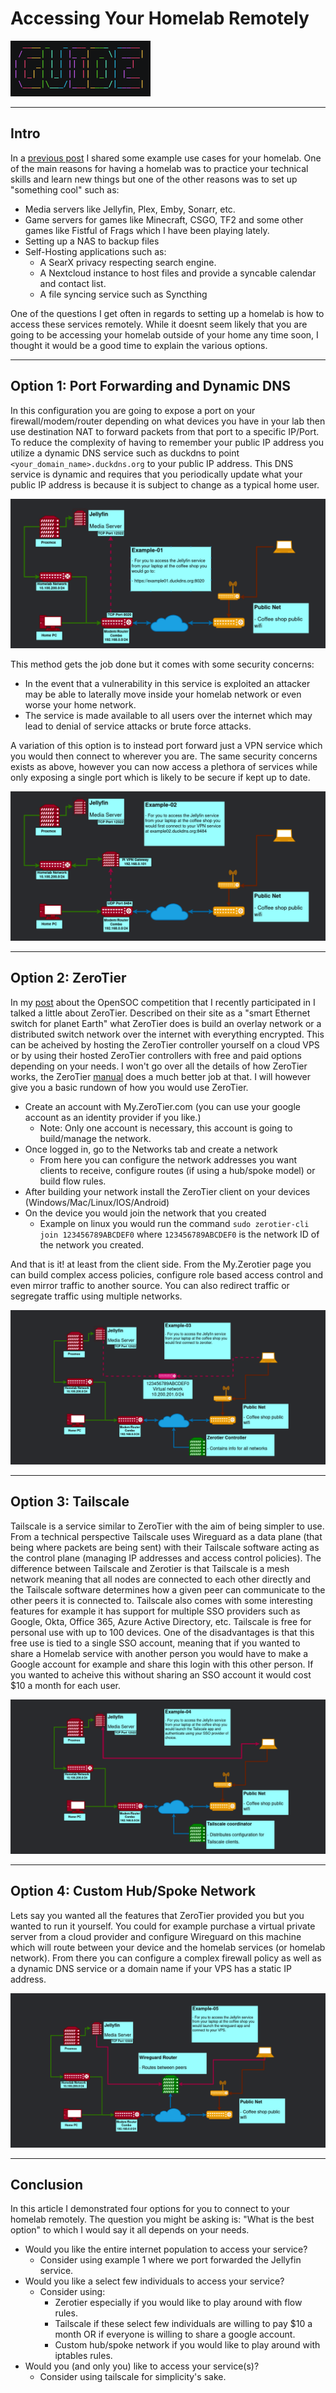 # Accessing Your Homelab Remotely

<!--more-->
![Banner](/images/categories/guide.png)

___

## Intro

In a [previous post](https://ckavidas.github.io/issessions-presentation-3-2020/) I shared some example use cases for your homelab. One of the main reasons for having a homelab was to practice your technical skills and learn new things but one of the other reasons was to set up "something cool" such as:


* Media servers like Jellyfin, Plex, Emby, Sonarr, etc.
* Game servers for games like Minecraft, CSGO, TF2 and some other games like Fistful of Frags which I have been playing lately.
* Setting up a NAS to backup files
* Self-Hosting applications such as:
	* A SearX privacy respecting search engine.
	* A Nextcloud instance to host files and provide a syncable calendar and contact list.
	* A file syncing service such as Syncthing
	

One of the questions I get often in regards to setting up a homelab is how to access these services remotely. While it doesnt seem likely that you are going to be accessing your homelab outside of your home any time soon, I thought it would be a good time to explain the various options. 

___
## Option 1: Port Forwarding and Dynamic DNS

In this configuration you are going to expose a port on your firewall/modem/router depending on what devices you have in your lab then use destination NAT to forward packets from that port to a specific IP/Port. To reduce the complexity of having to remember your public IP address you utilize a dynamic DNS service such as duckdns to point `<your_domain_name>.duckdns.org` to your public IP address. This DNS service is dynamic and requires that you periodically update what your public IP address is because it is subject to change as a typical home user. 

![Example-01: Port Forwarding and Dynamic DNS](/images/accessing-your-homelab/example-01.png "In this example port 8020 on the modem/router combo is being forwarded to port 12322 on the Jellyfin VM.")


This method gets the job done but it comes with some security concerns:
* In the event that a vulnerability in this service is exploited an attacker may be able to laterally move inside your homelab network or even worse your home network. 
* The service is made available to all users over the internet which may lead to denial of service attacks or brute force attacks.

A variation of this option is to instead port forward just a VPN service which you would then connect to wherever you are. The same security concerns exists as above, however you can now access a plethora of services while only exposing a single port which is likely to be secure if kept up to date. 

![Example-02: Port Forwarding and Dynamic DNS + Wireguard](/images/accessing-your-homelab/example-02.png "In this example a Raspberry Pi has been added with wireguard configured on it")

___
## Option 2: ZeroTier

In my [post](https://ckavidas.github.io/opensoc-ctf-08-2020/) about the OpenSOC competition that I recently participated in I talked a little about ZeroTier. Described on their site as a "smart Ethernet switch for planet Earth" what ZeroTier does is build an overlay network or a distributed switch network over the internet with everything encrypted. This can be acheived by hosting the ZeroTier controller yourself on a cloud VPS or by using their hosted ZeroTier controllers with free and paid options depending on your needs. I won't go over all the details of how ZeroTier works, the ZeroTier [manual](https://www.zerotier.com/manual/#1) does a much better job at that. I will however give you a basic rundown of how you would use ZeroTier.

* Create an account with My.ZeroTier.com (you can use your google account as an identity provider if you like.)
    * Note: Only one account is necessary, this account is going to build/manage the network.
* Once logged in, go to the Networks tab and create a network
    * From here you can configure the network addresses you want clients to receive, configure routes (if using a hub/spoke model) or build flow rules. 
* After building your network install the ZeroTier client on your devices (Windows/Mac/Linux/IOS/Android)    
* On the device you would join the network that you created
    * Example on linux you would run the command `sudo zerotier-cli join 123456789ABCDEF0` where `123456789ABCDEF0` is the network ID of the network you created. 

And that is it! at least from the client side. From the My.Zerotier page you can build complex access policies, configure role based access control and even mirror traffic to another source. You can also redirect traffic or segregate traffic using multiple networks. 

![Example-03: Building a network with ZeroTier](/images/accessing-your-homelab/example-03.png "In this example the Jellyfin VM has ZeroTier installed and both clients can communicate via the ZeroTier network.")

___
## Option 3: Tailscale

Tailscale is a service similar to ZeroTier with the aim of being simpler to use. From a technical perspective Tailscale uses Wireguard as a data plane (that being where packets are being sent) with their Tailscale software acting as the control plane (managing IP addresses and access control policies). The difference between Tailscale and Zerotier is that Tailscale is a mesh network meaning that all nodes are connected to each other directly and the Tailscale software determines how a given peer can communicate to the other peers it is connected to. Tailscale also comes with some interesting features for example it has support for multiple SSO providers such as Google, Okta, Office 365, Azure Active Directory, etc. Tailscale is free for personal use with up to 100 devices. One of the disadvantages is that this free use is tied to a single SSO account, meaning that if you wanted to share a Homelab service with another person you would have to make a Google account for example and share this login with this other person. If you wanted to acheive this without sharing an SSO account it would cost $10 a month for each user. 

![Example-04: Building a network with Tailscale](/images/accessing-your-homelab/example-04.png "In this example the Jellyfin VM has Tailscale installed and both clients can communicate directly via a peer to peer network.")

___
## Option 4: Custom Hub/Spoke Network

Lets say you wanted all the features that ZeroTier provided you but you wanted to run it yourself. You could for example purchase a virtual private server from a cloud provider and configure Wireguard on this machine which will route between your device and the homelab services (or homelab network). From there you can configure a complex firewall policy as well as a dynamic DNS service or a domain name if your VPS has a static IP address. 

![Example-05: Building a custom hub/spoke network](/images/accessing-your-homelab/example-05.png "In this example both the Jellyfin VM and the laptop have a peer to peer connection to the VPS which routes their traffic.")

___
## Conclusion

In this article I demonstrated four options for you to connect to your homelab remotely. The question you might be asking is: "What is the best option" to which I would say it all depends on your needs.

* Would you like the entire internet population to access your service?
    * Consider using example 1 where we port forwarded the Jellyfin service.
* Would you like a select few individuals to access your service?
    * Consider using:
        * Zerotier especially if you would like to play around with flow rules.
        * Tailscale if these select few individuals are willing to pay $10 a month OR if everyone is willing to share a google account.
        * Custom hub/spoke network if you would like to play around with iptables rules. 
* Would you (and only you) like to access your service(s)?
    * Consider using tailscale for simplicity's sake. 
